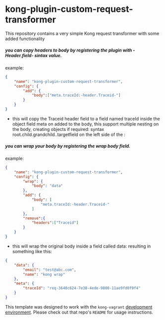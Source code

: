 kong-plugin-custom-request-transformer
====================

This repository contains a very simple Kong request transformer with some added functionality

##### you can copy headers to body by registering the plugin with -Header.field- sintax value.

example:
```json
{
    "name": "kong-plugin-custom-request-transformer",
    "config": {
        "add": {
        	"body":["meta.traceId:-header.Traceid-"]
        }
    }
}
```
+ this will copy the Traceid header field to a field named traceId inside the object field meta on added to the body, this support multiple nesting on the body, creating objects if required: syntax root.child.grandchild.<any nesting level>.targetfield on the left side of the :

##### you can wrap your body by registering the wrap body field.

example:
```json
{
    "name": "kong-plugin-custom-request-transformer",
    "config": {
        "wrap": {
            "body": "data"
        },
        "add": {
            "body": [
                "meta.traceId:-header.Traceid-"
            ]
        },
        "remove":{
        	"headers":["Traceid"]
        }
    }
}
```
+ this will wrap the original body inside a field called data: resulting in something like this:
```json
{
    "data": {
        "email": "test@abc.com",
        "name": "kong wrap"
    },
    "meta": {
        "traceId": "req-3640c624-7e38-4ede-9800-11ae9fd0f9f4"
    }
}
```

This template was designed to work with the `kong-vagrant`
[development environment](https://github.com/Mashape/kong-vagrant). Please
check out that repo's `README` for usage instructions.

